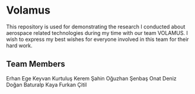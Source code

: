 # Volamus

This repository is used for demonstrating the research I conducted about aerospace related technologies during my time with our team VOLAMUS. I wish to express my best wishes for everyone involved in this team for their hard work.

## Team Members
Erhan Ege Keyvan
Kurtuluş Kerem Şahin
Oğuzhan Şenbaş
Onat Deniz Doğan
Baturalp Kaya
Furkan Çitil
